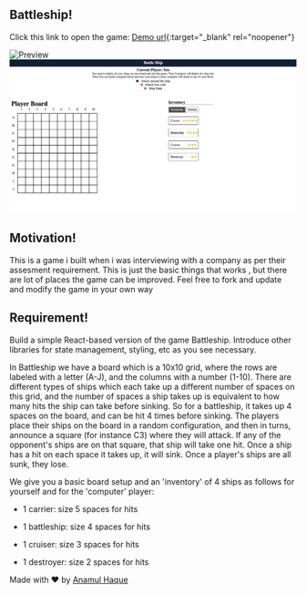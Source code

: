 ## Battleship!

Click this link to open the game: [Demo url](https://battleship-ish.netlify.app/){:target="\_blank" rel="noopener"}

![Preview](./public/assets/images/git/main.png)
![Preview](./public/assets/images/git/game.png)

## Motivation!

This is a game i built when i was interviewing with a company as per their assesment requirement. This is just the basic things that works , but there are lot of places the game can be improved. Feel free to fork and update and modify the game in your own way

## Requirement!

Build a simple React-based version of the game Battleship. Introduce other libraries for state management, styling, etc as you see necessary.

In Battleship we have a board which is a 10x10 grid, where the rows are labeled with a letter (A-J), and the columns with a number (1-10). There are different types of ships which each take up a different number of spaces on this grid, and the number of spaces a ship takes up is equivalent to how many hits the ship can take before sinking. So for a battleship, it takes up 4 spaces on the board, and can be hit 4 times before sinking. The players place their ships on the board in a random configuration, and then in turns, announce a square (for instance C3) where they will attack. If any of the opponent's ships are on that square, that ship will take one hit. Once a ship has a hit on each space it takes up, it will sink. Once a player's ships are all sunk, they lose.

We give you a basic board setup and an 'inventory' of 4 ships as follows for yourself and for the 'computer' player:

- 1 carrier: size 5 spaces for hits

- 1 battleship: size 4 spaces for hits

- 1 cruiser: size 3 spaces for hits

- 1 destroyer: size 2 spaces for hits

Made with ♥ by [Anamul Haque](https://twitter.com/ishraqe_manjur)
